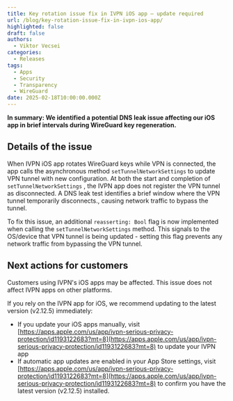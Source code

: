 ```yaml
---
title: Key rotation issue fix in IVPN iOS app – update required
url: /blog/key-rotation-issue-fix-in-ivpn-ios-app/
highlighted: false
draft: false
authors:
  - Viktor Vecsei
categories:
  - Releases
tags:
  - Apps
  - Security
  - Transparency
  - WireGuard
date: 2025-02-18T10:00:00.000Z
---
```


**In summary: We identified a potential DNS leak issue affecting our iOS app in brief intervals during WireGuard key regeneration.**

## Details of the issue

When IVPN iOS app rotates WireGuard keys while VPN is connected, the app calls the asynchronous method `setTunnelNetworkSettings` to update VPN tunnel with new configuration. At both the start and completion of `setTunnelNetworkSettings` , the IVPN app does not register the VPN tunnel as disconnected. A DNS leak test identifies a brief window where the VPN tunnel temporarily disconnects., causing network traffic to bypass the tunnel.

To fix this issue,  an additional `reasserting: Bool` flag is now implemented when calling the `setTunnelNetworkSettings` method. This signals to the OS/device that VPN tunnel is being updated - setting this flag prevents any network traffic from bypassing the VPN tunnel.

## Next actions for customers

Customers using IVPN's iOS apps may be affected. This issue does not affect IVPN apps on other platforms.

If you rely on the IVPN app for iOS, we recommend updating to the latest version (v2.12.5) immediately:

- If you update your iOS apps manually, visit [https://apps.apple.com/us/app/ivpn-serious-privacy-protection/id1193122683?mt=8](https://apps.apple.com/us/app/ivpn-serious-privacy-protection/id1193122683?mt=8) to update your IVPN app
- If automatic app updates are enabled in your App Store settings, visit [https://apps.apple.com/us/app/ivpn-serious-privacy-protection/id1193122683?mt=8](https://apps.apple.com/us/app/ivpn-serious-privacy-protection/id1193122683?mt=8) to confirm you have the latest version (v2.12.5) installed.
